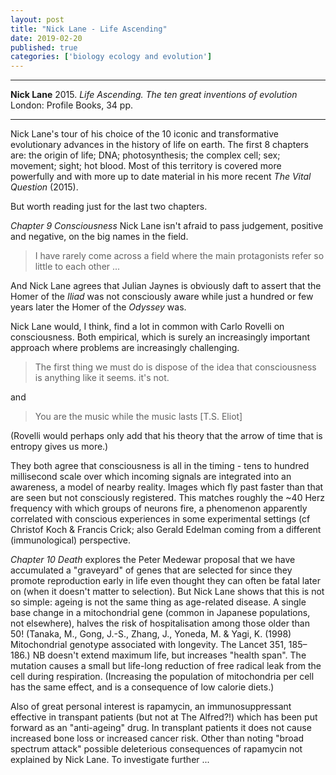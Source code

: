 ```yaml
---
layout: post
title: "Nick Lane - Life Ascending"
date: 2019-02-20
published: true
categories: ['biology ecology and evolution']
---
```



***
<b>Nick Lane</b> 2015. _Life Ascending. The ten great inventions of evolution_ London: Profile Books, 34 pp.

***

<img align="right" src="https://profilebooks.com/media/catalog/product/cache/2/image/363x/040ec09b1e35df139433887a97daa66f/9/7/9781861978189_4.jpg" alt="" />

Nick Lane's tour of his choice of the 10 iconic and transformative evolutionary advances in the history of life on earth.  The first 8 chapters are: the origin of life; DNA; photosynthesis; the complex cell; sex; movement; sight; hot blood. Most of this territory is covered more powerfully and with more up to date material in his more recent _The Vital Question_ (2015).

But worth reading just for the last two chapters.

*Chapter 9 Consciousness*   Nick Lane isn't afraid to pass judgement, positive and negative, on the big names in the field.  

  > I have rarely come across a field where the main protagonists refer so little to each other ...
 
And Nick Lane agrees that Julian Jaynes is obviously daft to assert that the Homer of the _Iliad_ was not consciously aware while just a hundred or few years later the Homer of the _Odyssey_ was.

Nick Lane would, I think, find a lot in common with Carlo Rovelli on consciousness.  Both empirical, which is surely an increasingly important approach where problems are increasingly challenging. 

  > The first thing we must do is dispose of the idea that consciousness is anything like it seems.  it's not.
  
  and
  
   > You are the music while the music lasts [T.S. Eliot]

(Rovelli would perhaps only add that his theory that the arrow of time that is entropy gives us more.)  

They both agree that consciousness is all in the timing - tens to hundred millisecond scale over which incoming signals are integrated into an awareness, a model of nearby reality.  Images which fly past faster than that are seen but not consciously registered.  This matches roughly the ~40 Herz frequency with which groups of neurons fire, a phenomenon apparently correlated with conscious experiences in some experimental settings (cf Christof Koch & Francis Crick; also Gerald Edelman coming from a different (immunological) perspective.

*Chapter 10 Death*  explores the Peter Medewar proposal that we have accumulated a "graveyard" of genes that are selected for since they promote reproduction early in life even thought they can often be fatal later on (when it doesn't matter to selection).  But Nick Lane shows that this is not so simple: ageing is not the same thing as age-related disease.  A single base change in a mitochondrial gene (common in Japanese populations, not elsewhere), halves the risk of hospitalisation among those older than 50!   (Tanaka, M., Gong, J.-S., Zhang, J., Yoneda, M. & Yagi, K. (1998) Mitochondrial genotype associated with longevity. The Lancet 351, 185–186.) NB doesn't extend maximum life, but increases "health span".  The mutation causes a small but life-long reduction of free radical leak from the cell during respiration.  (Increasing the population of mitochondria per cell has the same effect, and is a consequence of low calorie diets.)

Also of great personal interest is rapamycin, an immunosuppressant effective in transpant patients (but not at The Alfred?!) which has been put forward as an "anti-ageing" drug.  In transplant patients it does not cause increased bone loss or increased cancer risk.  Other than noting "broad spectrum attack" possible deleterious consequences of rapamycin not explained by Nick Lane.  To investigate further ...   

